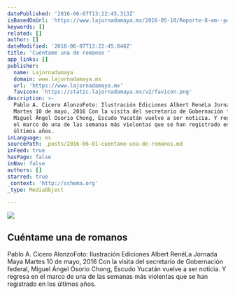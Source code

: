 ```yaml
---
datePublished: '2016-06-07T13:22:45.313Z'
isBasedOnUrl: 'https://www.lajornadamaya.mx/2016-05-10/Reporte-8-am--por-Pablo-A--Cicero'
keywords: []
related: []
author: []
dateModified: '2016-06-07T13:22:45.046Z'
title: 'Cuéntame una de romanos '
app_links: []
publisher:
  name: Lajornadamaya
  domain: www.lajornadamaya.mx
  url: 'https://www.lajornadamaya.mx'
  favicon: 'https://static.lajornadamaya.mx/v2/favicon.png'
description: >-
  Pablo A. Cicero AlonzoFoto: Ilustración Ediciones Albert RenéLa Jornada Maya
  Martes 10 de mayo, 2016 Con la visita del secretario de Gobernación federal,
  Miguel Ángel Osorio Chong, Escudo Yucatán vuelve a ser noticia. Y regresa en
  el marco de una de las semanas más violentas que se han registrado en los
  últimos años.
inLanguage: es
sourcePath: _posts/2016-06-01-cuentame-una-de-romanos.md
inFeed: true
hasPage: false
inNav: false
authors: []
starred: true
_context: 'http://schema.org'
_type: MediaObject

---
```

<article style=""><img src="https://s3-us-west-2.amazonaws.com/the-grid-img/p/ec618218b67e6e47b996ae0f8cb01c858bdf9f27.jpg" /><h1>Cuéntame una de romanos </h1><p>Pablo A. Cicero AlonzoFoto: Ilustración Ediciones Albert RenéLa Jornada Maya Martes 10 de mayo, 2016 Con la visita del secretario de Gobernación federal, Miguel Ángel Osorio Chong, Escudo Yucatán vuelve a ser noticia. Y regresa en el marco de una de las semanas más violentas que se han registrado en los últimos años.</p></article>